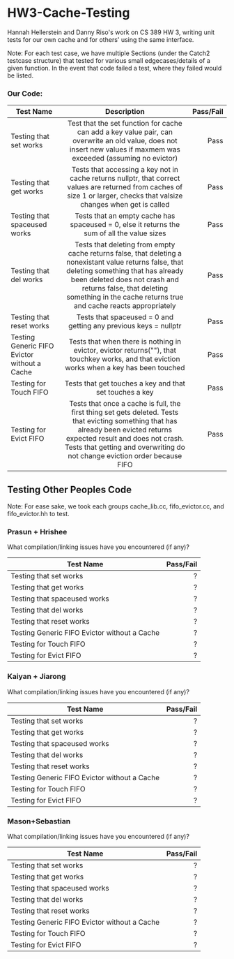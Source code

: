 # HW3-Cache-Testing
Hannah Hellerstein and Danny Riso's work on CS 389 HW 3, writing unit tests for our own cache and for others' using the same interface.

Note: For each test case, we have multiple Sections (under the Catch2 testcase structure) that tested for various small edgecases/details of a given function. In the event that code failed a test, where they failed would be listed.
### Our Code:
| Test Name     | Description   |Pass/Fail|
| ------------- |:-------------:| -----:|
| Testing that set works| Test that the set function for cache can add a key value pair, can overwrite an old value, does not insert new values if maxmem was exceeded (assuming no evictor) | Pass |
| Testing that get works      | Tests that accessing a key not in cache returns nullptr, that correct values are returned from caches of size 1 or larger, checks that valsize changes when get is called      | Pass |
| Testing that spaceused works | Tests that an empty cache has spaceused = 0, else it returns the sum of all the value sizes       | Pass |
| Testing that del works | Tests that deleting from empty cache returns false, that deleting a nonexistant value returns false, that deleting something that has already been deleted does not crash and returns false, that deleting something in the cache returns true and cache reacts appropriately      | Pass |
| Testing that reset works | Tests that spaceused = 0 and getting any previous keys = nullptr      | Pass |
| Testing Generic FIFO Evictor without a Cache | Tests that when there is nothing in evictor, evictor returns(""), that touchkey works, and that eviction works when a key has been touched      | Pass |
| Testing for Touch FIFO | Tests that get touches a key and that set touches a key      | Pass |
| Testing for Evict FIFO | Tests that once a cache is full, the first thing set gets deleted. Tests that evicting something that has already been evicted returns expected result and does not crash. Tests that getting and overwriting do not change eviction order because FIFO      | Pass |

## Testing Other Peoples Code
Note: For ease sake, we took each groups cache_lib.cc, fifo_evictor.cc, and fifo_evictor.hh to test. 
### Prasun + Hrishee
What compilation/linking issues have you encountered (if any)? 

| Test Name     |Pass/Fail|
| ------------- | -----:|
| Testing that set works| ? |
| Testing that get works | ? |
| Testing that spaceused works | ? |
| Testing that del works | ? |
| Testing that reset works | ? |
| Testing Generic FIFO Evictor without a Cache| ? |
| Testing for Touch FIFO | ? |
| Testing for Evict FIFO | ? |

### Kaiyan + Jiarong	
What compilation/linking issues have you encountered (if any)? 


| Test Name     |Pass/Fail|
| ------------- | -----:|
| Testing that set works| ? |
| Testing that get works | ? |
| Testing that spaceused works | ? |
| Testing that del works | ? |
| Testing that reset works | ? |
| Testing Generic FIFO Evictor without a Cache| ? |
| Testing for Touch FIFO | ? |
| Testing for Evict FIFO | ? |


### Mason+Sebastian
What compilation/linking issues have you encountered (if any)? 


| Test Name     |Pass/Fail|
| ------------- | -----:|
| Testing that set works| ? |
| Testing that get works | ? |
| Testing that spaceused works | ? |
| Testing that del works | ? |
| Testing that reset works | ? |
| Testing Generic FIFO Evictor without a Cache| ? |
| Testing for Touch FIFO | ? |
| Testing for Evict FIFO | ? |
